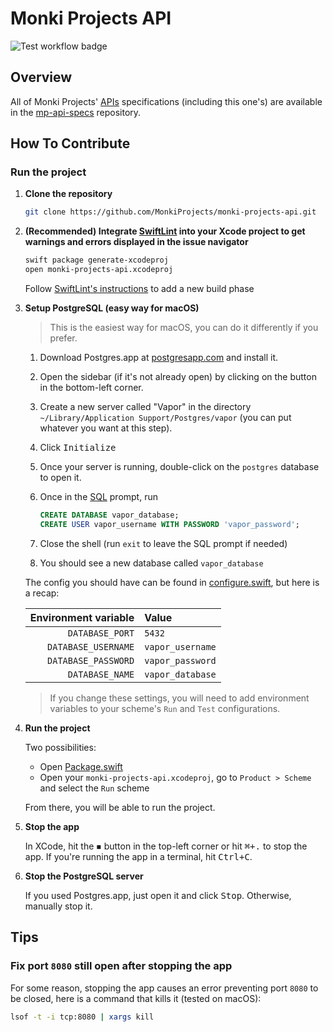 # Monki Projects API

![Test workflow badge](https://github.com/MonkiProjects/monki-projects-api/workflows/Test/badge.svg)

## Overview

All of Monki Projects' [APIs](https://en.wikipedia.org/wiki/API) specifications (including this one's) are available in the [mp-api-specs](https://github.com/MonkiProjects/mp-api-specs) repository.

## How To Contribute

### Run the project

1. **Clone the repository**

   ```sh
   git clone https://github.com/MonkiProjects/monki-projects-api.git
   ```

2. **(Recommended) Integrate [SwiftLint](https://github.com/realm/SwiftLint) into your Xcode project to get warnings and errors displayed in the issue navigator**

   ```sh
   swift package generate-xcodeproj
   open monki-projects-api.xcodeproj
   ```

   Follow [SwiftLint's instructions](https://github.com/realm/SwiftLint#xcode) to add a new build phase

3. **Setup PostgreSQL (easy way for macOS)**

   > This is the easiest way for macOS, you can do it differently if you prefer.

   1. Download Postgres.app at [postgresapp.com](https://postgresapp.com) and install it.
   2. Open the sidebar (if it's not already open) by clicking on the button in the bottom-left corner.
   3. Create a new server called "Vapor" in the directory `~/Library/Application Support/Postgres/vapor` (you can put whatever you want at this step).
   4. Click <kbd>Initialize</kbd>
   5. Once your server is running, double-click on the `postgres` database to open it.
   6. Once in the [SQL](https://en.wikipedia.org/wiki/SQL) prompt, run

      ```sql
      CREATE DATABASE vapor_database;
      CREATE USER vapor_username WITH PASSWORD 'vapor_password';
      ```

   7. Close the shell (run `exit` to leave the SQL prompt if needed)
   8. You should see a new database called `vapor_database`

   The config you should have can be found in [configure.swift](./Sources/App/configure.swift), but here is a recap:

   | Environment variable | Value            |
   | -------------------: | :--------------- |
   | `DATABASE_PORT`      | `5432`           |
   | `DATABASE_USERNAME`  | `vapor_username` |
   | `DATABASE_PASSWORD`  | `vapor_password` |
   | `DATABASE_NAME`      | `vapor_database` |

   > If you change these settings, you will need to add environment variables to your scheme's `Run` and `Test` configurations.

4. **Run the project**

   Two possibilities:
   - Open [Package.swift](./Package.swift)
   - Open your `monki-projects-api.xcodeproj`, go to `Product > Scheme` and select the `Run` scheme

   From there, you will be able to run the project.

5. **Stop the app**

   In XCode, hit the <kbd>◾</kbd> button in the top-left corner or hit <kbd><kbd>⌘</kbd>+<kbd>.</kbd></kbd> to stop the app. If you're running the app in a terminal, hit <kbd><kbd>Ctrl</kbd>+<kbd>C</kbd></kbd>.

6. **Stop the PostgreSQL server**

   If you used Postgres.app, just open it and click <kbd>Stop</kbd>. Otherwise, manually stop it.

## Tips

### Fix port `8080` still open after stopping the app

For some reason, stopping the app causes an error preventing port `8080` to be closed, here is a command that kills it (tested on macOS):

```sh
lsof -t -i tcp:8080 | xargs kill
```
